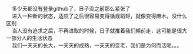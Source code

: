 &nbsp;&nbsp;&nbsp;&nbsp;多少天都没有登录github了，日子没之前那么紧张了<br/>
&nbsp;&nbsp;&nbsp;&nbsp;进入一种新的状态，适应了之后很容易变得循规蹈矩，就像变得麻木，没什么区别<br/>
&nbsp;&nbsp;&nbsp;&nbsp;当人没有追求之后，不再进取的时候，日子就推着我们朝前走，这可能是很大一部分人的生活状态<br/>
&nbsp;&nbsp;&nbsp;&nbsp;我们一天天的长大，一天天的成熟，一天天的变老，我们是为何而活呢。。。<br/>
